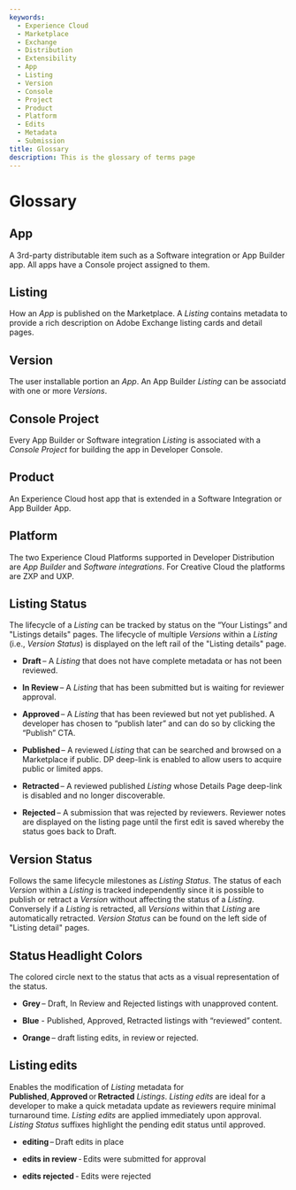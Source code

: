 ```yaml
---
keywords:
  - Experience Cloud
  - Marketplace
  - Exchange
  - Distribution
  - Extensibility
  - App
  - Listing
  - Version
  - Console
  - Project
  - Product
  - Platform
  - Edits
  - Metadata
  - Submission
title: Glossary
description: This is the glossary of terms page
---
```


# Glossary

## App

A 3rd-party distributable item such as a Software integration or App Builder app. All apps have a Console project assigned to them.

## Listing

How an _App_ is published on the Marketplace. A _Listing_ contains metadata to provide a rich description on Adobe Exchange listing cards and detail pages.

## Version

The user installable portion an _App_. An App Builder _Listing_ can be associatd with one or more _Versions_.

## Console Project

Every App Builder or Software integration _Listing_ is associated with a _Console Project_ for building the app in Developer Console.

## Product

An Experience Cloud host app that is extended in a Software Integration or App Builder App.

## Platform

The two Experience Cloud Platforms supported in Developer Distribution are _App Builder_ and _Software integrations_. For Creative Cloud the platforms are ZXP and UXP.

## Listing Status

The lifecycle of a _Listing_ can be tracked by status on the “Your Listings” and "Listings details" pages. The lifecycle of multiple _Versions_ within a _Listing_ (i.e., _Version Status_) is displayed on the left rail of the "Listing details" page.

- **Draft** – A _Listing_ that does not have complete metadata or has not been reviewed.

- **In Review** – A _Listing_ that has been submitted but is waiting for reviewer approval.

- **Approved** – A _Listing_ that has been reviewed but not yet published. A developer has chosen to “publish later” and can do so by clicking the “Publish” CTA.

- **Published** – A reviewed _Listing_ that can be searched and browsed on a Marketplace if public. DP deep-link is enabled to allow users to acquire public or limited apps.

- **Retracted** – A reviewed published _Listing_ whose Details Page deep-link is disabled and no longer discoverable.

- **Rejected** – A submission that was rejected by reviewers. Reviewer notes are displayed on the listing page until the first edit is saved whereby the status goes back to Draft.

## Version Status

Follows the same lifecycle milestones as _Listing Status_. The status of each _Version_ within a _Listing_ is tracked independently since it is possible to publish or retract a _Version_ without affecting the status of a _Listing_. Conversely if a _Listing_ is retracted, all _Versions_ within that _Listing_ are automatically retracted. _Version Status_ can be found on the left side of "Listing detail" pages.

## Status Headlight Colors

The colored circle next to the status that acts as a visual representation of the status.

- **Grey** – Draft, In Review and Rejected listings with unapproved content.

- **Blue** - Published, Approved, Retracted listings with “reviewed” content.

- **Orange** – draft listing edits, in review or rejected.

## Listing edits

Enables the modification of _Listing_ metadata for **Published**, **Approved** or **Retracted** _Listings_. _Listing edits_ are ideal for a developer to make a quick metadata update as reviewers require minimal turnaround time. _Listing edits_ are applied immediately upon approval. _Listing Status_ suffixes highlight the pending edit status until approved.

- **editing** – Draft edits in place

- **edits in review** - Edits were submitted for approval

- **edits rejected** - Edits were rejected

